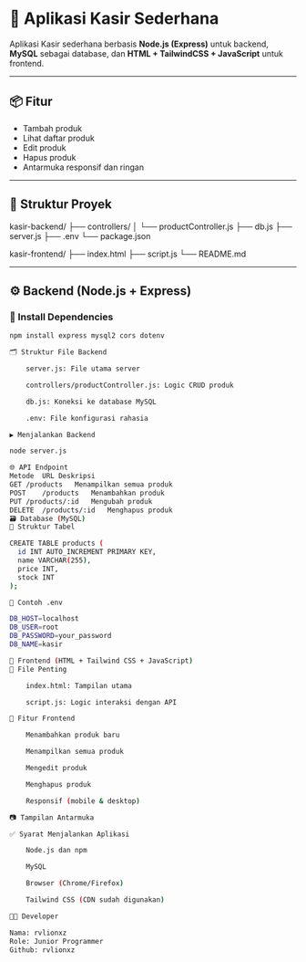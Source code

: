 # 🛒 Aplikasi Kasir Sederhana

Aplikasi Kasir sederhana berbasis **Node.js (Express)** untuk backend, **MySQL** sebagai database, dan **HTML + TailwindCSS + JavaScript** untuk frontend.

---

## 📦 Fitur


- Tambah produk
- Lihat daftar produk
- Edit produk
- Hapus produk
- Antarmuka responsif dan ringan

---

## 🧠 Struktur Proyek

kasir-backend/
├── controllers/
│ └── productController.js
├── db.js
├── server.js
├── .env
└── package.json

kasir-frontend/
├── index.html
├── script.js
└── README.md


---

## ⚙️ Backend (Node.js + Express)

### 🔧 Install Dependencies
```bash
npm install express mysql2 cors dotenv

🗂️ Struktur File Backend

    server.js: File utama server

    controllers/productController.js: Logic CRUD produk

    db.js: Koneksi ke database MySQL

    .env: File konfigurasi rahasia

▶️ Menjalankan Backend

node server.js

🌐 API Endpoint
Metode	URL	Deskripsi
GET	/products	Menampilkan semua produk
POST	/products	Menambahkan produk
PUT	/products/:id	Mengubah produk
DELETE	/products/:id	Menghapus produk
🗃️ Database (MySQL)
📌 Struktur Tabel

CREATE TABLE products (
  id INT AUTO_INCREMENT PRIMARY KEY,
  name VARCHAR(255),
  price INT,
  stock INT
);

🔐 Contoh .env

DB_HOST=localhost
DB_USER=root
DB_PASSWORD=your_password
DB_NAME=kasir

🎨 Frontend (HTML + Tailwind CSS + JavaScript)
📁 File Penting

    index.html: Tampilan utama

    script.js: Logic interaksi dengan API

🎯 Fitur Frontend

    Menambahkan produk baru

    Menampilkan semua produk

    Mengedit produk

    Menghapus produk

    Responsif (mobile & desktop)

📷 Tampilan Antarmuka

✅ Syarat Menjalankan Aplikasi

    Node.js dan npm

    MySQL

    Browser (Chrome/Firefox)

    Tailwind CSS (CDN sudah digunakan)

🧑‍💻 Developer

Nama: rvlionxz
Role: Junior Programmer
Github: rvlionxz
